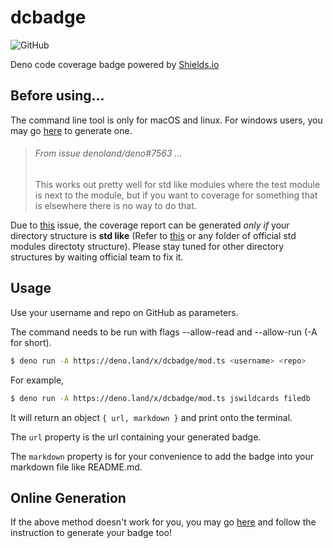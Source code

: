 # dcbadge

![GitHub](https://img.shields.io/github/license/jswildcards/dcbadge)

Deno code coverage badge powered by [Shields.io](https://shields.io/)

## Before using...

The command line tool is only for macOS and linux. For windows users, you may go [here](https://dcbadge.herokuapp.com) to generate one.

> ###### From issue denoland/deno#7563 ...
> This works out pretty well for std like modules where the test module is next to the module, but if you want to coverage for something that is elsewhere there is no way to do that.

Due to [this](https://github.com/denoland/deno/issues/7563) issue, the coverage report can  be generated *only if* your directory structure is **std like** (Refer to [this](https://github.com/jswildcards/filedb/tree/main/src) or any folder of official std modules directoty structure). Please stay tuned for other directory structures by waiting official team to fix it.

## Usage

Use your username and repo on GitHub as parameters.

The command needs to be run with flags --allow-read and --allow-run (-A for short).

```bash
$ deno run -A https://deno.land/x/dcbadge/mod.ts <username> <repo>
```

For example,

```bash
$ deno run -A https://deno.land/x/dcbadge/mod.ts jswildcards filedb
```

It will return an object `{ url, markdown }` and print onto the terminal. 

The `url` property is the url containing your generated badge. 

The `markdown` property is for your convenience to add the badge into your markdown file like README.md.

## Online Generation

If the above method doesn't work for you, you may go [here](https://dcbadge.herokuapp.com) and follow the instruction to generate your badge too!
